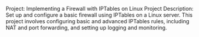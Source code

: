 Project: Implementing a Firewall with IPTables on Linux
Project Description:
Set up and configure a basic firewall using IPTables on a Linux server. This project involves configuring basic and advanced IPTables rules, including NAT and port forwarding, and setting up logging and monitoring.

